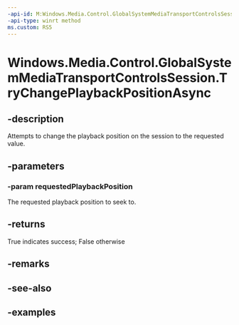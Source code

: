 ```yaml
---
-api-id: M:Windows.Media.Control.GlobalSystemMediaTransportControlsSession.TryChangePlaybackPositionAsync(System.Int64)
-api-type: winrt method
ms.custom: RS5
---
```


<!-- Method syntax.
public IAsyncOperation<bool> GlobalSystemMediaTransportControlsSession.TryChangePlaybackPositionAsync(Int64 requestedPlaybackPosition)
-->

# Windows.Media.Control.GlobalSystemMediaTransportControlsSession.TryChangePlaybackPositionAsync

## -description
Attempts to change the playback position on the session to the requested value.

## -parameters
### -param requestedPlaybackPosition
The requested playback position to seek to.

## -returns
True indicates success; False otherwise

## -remarks

## -see-also

## -examples

